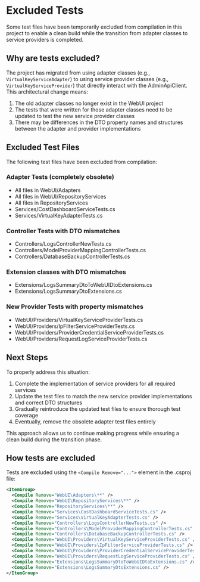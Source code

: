 # Excluded Tests

Some test files have been temporarily excluded from compilation in this project to enable a clean build while the transition from adapter classes to service providers is completed.

## Why are tests excluded?

The project has migrated from using adapter classes (e.g., `VirtualKeyServiceAdapter`) to using service provider classes (e.g., `VirtualKeyServiceProvider`) that directly interact with the AdminApiClient. This architectural change means:

1. The old adapter classes no longer exist in the WebUI project
2. The tests that were written for those adapter classes need to be updated to test the new service provider classes
3. There may be differences in the DTO property names and structures between the adapter and provider implementations

## Excluded Test Files

The following test files have been excluded from compilation:

### Adapter Tests (completely obsolete)
- All files in WebUI/Adapters
- All files in WebUI/RepositoryServices
- All files in RepositoryServices
- Services/CostDashboardServiceTests.cs
- Services/VirtualKeyAdapterTests.cs

### Controller Tests with DTO mismatches
- Controllers/LogsControllerNewTests.cs
- Controllers/ModelProviderMappingControllerTests.cs
- Controllers/DatabaseBackupControllerTests.cs

### Extension classes with DTO mismatches
- Extensions/LogsSummaryDtoToWebUIDtoExtensions.cs
- Extensions/LogsSummaryDtoExtensions.cs

### New Provider Tests with property mismatches
- WebUI/Providers/VirtualKeyServiceProviderTests.cs
- WebUI/Providers/IpFilterServiceProviderTests.cs
- WebUI/Providers/ProviderCredentialServiceProviderTests.cs
- WebUI/Providers/RequestLogServiceProviderTests.cs

## Next Steps

To properly address this situation:

1. Complete the implementation of service providers for all required services
2. Update the test files to match the new service provider implementations and correct DTO structures
3. Gradually reintroduce the updated test files to ensure thorough test coverage
4. Eventually, remove the obsolete adapter test files entirely

This approach allows us to continue making progress while ensuring a clean build during the transition phase.

## How tests are excluded

Tests are excluded using the `<Compile Remove="...">` element in the .csproj file:

```xml
<ItemGroup>
  <Compile Remove="WebUI\Adapters\**" />
  <Compile Remove="WebUI\RepositoryServices\**" />
  <Compile Remove="RepositoryServices\**" />
  <Compile Remove="Services\CostDashboardServiceTests.cs" />
  <Compile Remove="Services\VirtualKeyAdapterTests.cs" />
  <Compile Remove="Controllers\LogsControllerNewTests.cs" />
  <Compile Remove="Controllers\ModelProviderMappingControllerTests.cs" />
  <Compile Remove="Controllers\DatabaseBackupControllerTests.cs" />
  <Compile Remove="WebUI\Providers\VirtualKeyServiceProviderTests.cs" />
  <Compile Remove="WebUI\Providers\IpFilterServiceProviderTests.cs" />
  <Compile Remove="WebUI\Providers\ProviderCredentialServiceProviderTests.cs" />
  <Compile Remove="WebUI\Providers\RequestLogServiceProviderTests.cs" />
  <Compile Remove="Extensions\LogsSummaryDtoToWebUIDtoExtensions.cs" />
  <Compile Remove="Extensions\LogsSummaryDtoExtensions.cs" />
</ItemGroup>
```